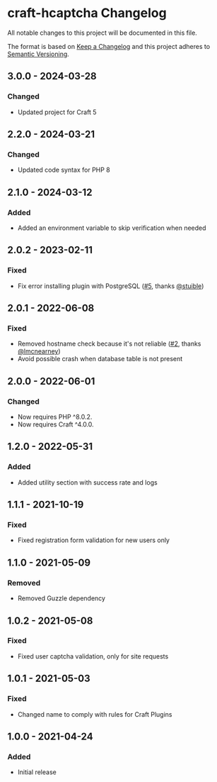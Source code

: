 # craft-hcaptcha Changelog

All notable changes to this project will be documented in this file.

The format is based on [Keep a Changelog](http://keepachangelog.com/) and this project adheres to [Semantic Versioning](http://semver.org/).

## 3.0.0 - 2024-03-28
### Changed
- Updated project for Craft 5

## 2.2.0 - 2024-03-21
### Changed
- Updated code syntax for PHP 8

## 2.1.0 - 2024-03-12
### Added
- Added an environment variable to skip verification when needed

## 2.0.2 - 2023-02-11
### Fixed
- Fix error installing plugin with PostgreSQL ([#5](https://github.com/c10d-dev/craft-hcaptcha/issues/5), thanks [@stuible](https://github.com/stuible))

## 2.0.1 - 2022-06-08
### Fixed
- Removed hostname check because it's not reliable ([#2](https://github.com/c10d-dev/craft-hcaptcha/issues/2), thanks [@lmcnearney](https://github.com/lmcnearney))
- Avoid possible crash when database table is not present

## 2.0.0 - 2022-06-01
### Changed
- Now requires PHP ^8.0.2.
- Now requires Craft ^4.0.0.

## 1.2.0 - 2022-05-31
### Added
- Added utility section with success rate and logs

## 1.1.1 - 2021-10-19
### Fixed
- Fixed registration form validation for new users only

## 1.1.0 - 2021-05-09
### Removed
- Removed Guzzle dependency

## 1.0.2 - 2021-05-08
### Fixed
- Fixed user captcha validation, only for site requests

## 1.0.1 - 2021-05-03
### Fixed
- Changed name to comply with rules for Craft Plugins

## 1.0.0 - 2021-04-24
### Added
- Initial release
